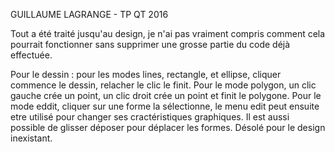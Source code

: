 GUILLAUME LAGRANGE - TP QT 2016

Tout a été traité jusqu'au design, je n'ai pas vraiment compris comment cela pourrait fonctionner sans supprimer une grosse partie du code déjà effectuée.

Pour le dessin : pour les modes lines, rectangle, et ellipse, cliquer commence le dessin, relacher le clic le finit.
Pour le mode polygon, un clic gauche crée un point, un clic droit crée un point et finit le polygone.
Pour le mode eddit, cliquer sur une forme la sélectionne, le menu edit peut ensuite etre utilisé pour changer ses cractéristiques graphiques.
Il est aussi possible de glisser déposer pour déplacer les formes.
Désolé pour le design inexistant.
